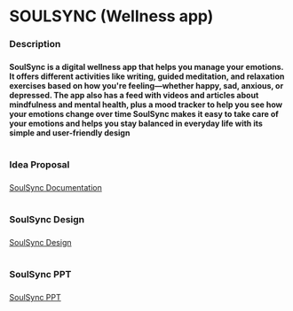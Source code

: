# SOULSYNC (Wellness app)
<h3> Description <h3/>
<h4>SoulSync is a digital wellness app that helps you manage your emotions. It offers different activities like writing, guided meditation, and relaxation exercises based on how you're feeling—whether happy, sad, anxious, or depressed.
The app also has a feed with videos and articles about mindfulness and mental health, plus a mood tracker to help you see how your emotions change over time SoulSync makes it easy to take care of your emotions and helps you stay balanced in everyday life with its simple and user-friendly design <h4/>

# <h3> Idea Proposal <h3/>
[SoulSync Documentation](https://docs.google.com/document/d/1AehQZQm7d2KNT1E8Yo1ksM4TPzkNFkopJygaZW_1S2A/edit?tab=t.0)
# <h3> SoulSync Design <h3/>
[SoulSync Design](https://www.figma.com/design/4UtBDGYVxjxeSjLXmDY4Hk/SoulSync?node-id=19-167&node-type=frame)
# <h3> SoulSync PPT <h3/>
[SoulSync PPT](https://docs.google.com/presentation/d/1wCb3SGizdcAo-iEuWsUWFeteHD3PgsPkRKyeLtCKUNI/edit#slide=id.gc6f90357f_0_0)
